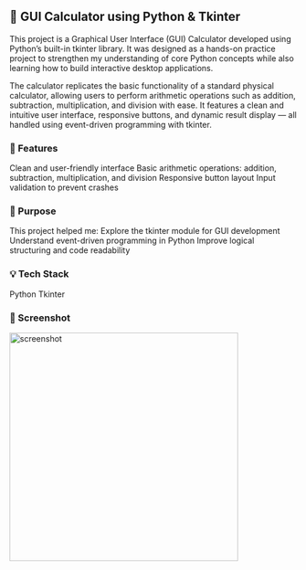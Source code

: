 ## 🧮 GUI Calculator using Python & Tkinter
This project is a Graphical User Interface (GUI) Calculator developed using Python’s built-in tkinter library. It was designed as a hands-on practice project to strengthen my understanding of core Python concepts while also learning how to build interactive desktop applications.

The calculator replicates the basic functionality of a standard physical calculator, allowing users to perform arithmetic operations such as addition, subtraction, multiplication, and division with ease. It features a clean and intuitive user interface, responsive buttons, and dynamic result display — all handled using event-driven programming with tkinter.
### 🔧 Features
Clean and user-friendly interface
Basic arithmetic operations: addition, subtraction, multiplication, and division
Responsive button layout
Input validation to prevent crashes

### 🎯 Purpose
This project helped me:
Explore the tkinter module for GUI development
Understand event-driven programming in Python
Improve logical structuring and code readability

### 💡 Tech Stack
Python
Tkinter

### 📸 Screenshot


<img src="https://github.com/user-attachments/assets/f930eb01-e166-4580-9522-0253b06db2ec" alt="screenshot" width="400"/>

